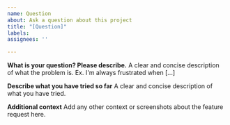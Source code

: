 ```yaml
---
name: Question
about: Ask a question about this project
title: "[Question]"
labels:
assignees: ''

---
```


**What is your question? Please describe.**
A clear and concise description of what the problem is. Ex. I'm always frustrated when [...]

**Describe what you have tried so far**
A clear and concise description of what you have tried.

**Additional context**
Add any other context or screenshots about the feature request here.
